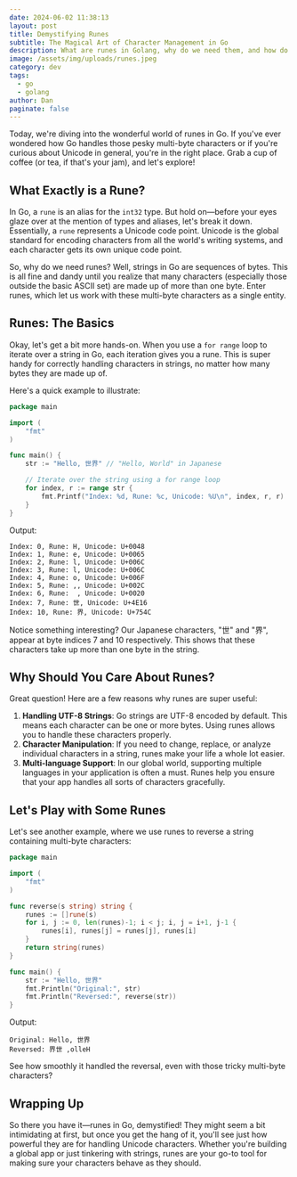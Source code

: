 ```yaml
---
date: 2024-06-02 11:38:13
layout: post
title: Demystifying Runes
subtitle: The Magical Art of Character Management in Go
description: What are runes in Golang, why do we need them, and how do they work?
image: /assets/img/uploads/runes.jpeg
category: dev
tags:
  - go
  - golang
author: Dan
paginate: false
---
```

Today, we're diving into the wonderful world of runes in Go. If you've ever wondered how Go handles those pesky multi-byte characters or if you're curious about Unicode in general, you're in the right place. Grab a cup of coffee (or tea, if that's your jam), and let's explore!

## What Exactly is a Rune?

In Go, a `rune` is an alias for the `int32` type. But hold on—before your eyes glaze over at the mention of types and aliases, let's break it down. Essentially, a `rune` represents a Unicode code point. Unicode is the global standard for encoding characters from all the world's writing systems, and each character gets its own unique code point.

So, why do we need runes? Well, strings in Go are sequences of bytes. This is all fine and dandy until you realize that many characters (especially those outside the basic ASCII set) are made up of more than one byte. Enter runes, which let us work with these multi-byte characters as a single entity.

## Runes: The Basics

Okay, let's get a bit more hands-on. When you use a `for range` loop to iterate over a string in Go, each iteration gives you a rune. This is super handy for correctly handling characters in strings, no matter how many bytes they are made up of.

Here's a quick example to illustrate:

```go
package main

import (
	"fmt"
)

func main() {
	str := "Hello, 世界" // "Hello, World" in Japanese

	// Iterate over the string using a for range loop
	for index, r := range str {
		fmt.Printf("Index: %d, Rune: %c, Unicode: %U\n", index, r, r)
	}
}
```

Output:

```
Index: 0, Rune: H, Unicode: U+0048
Index: 1, Rune: e, Unicode: U+0065
Index: 2, Rune: l, Unicode: U+006C
Index: 3, Rune: l, Unicode: U+006C
Index: 4, Rune: o, Unicode: U+006F
Index: 5, Rune: ,, Unicode: U+002C
Index: 6, Rune:  , Unicode: U+0020
Index: 7, Rune: 世, Unicode: U+4E16
Index: 10, Rune: 界, Unicode: U+754C
```

Notice something interesting? Our Japanese characters, "世" and "界", appear at byte indices 7 and 10 respectively. This shows that these characters take up more than one byte in the string.

## Why Should You Care About Runes?

Great question! Here are a few reasons why runes are super useful:

1. **Handling UTF-8 Strings**: Go strings are UTF-8 encoded by default. This means each character can be one or more bytes. Using runes allows you to handle these characters properly.
2. **Character Manipulation**: If you need to change, replace, or analyze individual characters in a string, runes make your life a whole lot easier.
3. **Multi-language Support**: In our global world, supporting multiple languages in your application is often a must. Runes help you ensure that your app handles all sorts of characters gracefully.

## Let's Play with Some Runes

Let's see another example, where we use runes to reverse a string containing multi-byte characters:

```go
package main

import (
	"fmt"
)

func reverse(s string) string {
	runes := []rune(s)
	for i, j := 0, len(runes)-1; i < j; i, j = i+1, j-1 {
		runes[i], runes[j] = runes[j], runes[i]
	}
	return string(runes)
}

func main() {
	str := "Hello, 世界"
	fmt.Println("Original:", str)
	fmt.Println("Reversed:", reverse(str))
}
```

Output:

```
Original: Hello, 世界
Reversed: 界世 ,olleH
```

See how smoothly it handled the reversal, even with those tricky multi-byte characters?

## Wrapping Up

So there you have it—runes in Go, demystified! They might seem a bit intimidating at first, but once you get the hang of it, you'll see just how powerful they are for handling Unicode characters. Whether you're building a global app or just tinkering with strings, runes are your go-to tool for making sure your characters behave as they should.
